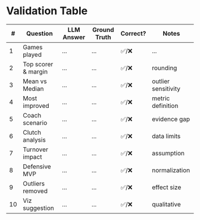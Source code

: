 # Validation Table

| # | Question | LLM Answer | Ground Truth | Correct? | Notes |
|---|----------|------------|--------------|----------|-------|
| 1 | Games played | ... | ... | ✅/❌ | ... |
| 2 | Top scorer & margin | ... | ... | ✅/❌ | rounding |
| 3 | Mean vs Median | ... | ... | ✅/❌ | outlier sensitivity |
| 4 | Most improved | ... | ... | ✅/❌ | metric definition |
| 5 | Coach scenario | ... | ... | ✅/❌ | evidence gap |
| 6 | Clutch analysis | ... | ... | ✅/❌ | data limits |
| 7 | Turnover impact | ... | ... | ✅/❌ | assumption |
| 8 | Defensive MVP | ... | ... | ✅/❌ | normalization |
| 9 | Outliers removed | ... | ... | ✅/❌ | effect size |
|10 | Viz suggestion | ... | ... | ✅/❌ | qualitative |
